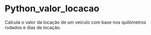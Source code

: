 # Python_valor_locacao
Calcula o valor da locação de um veículo com base nos quilômetros rodados e dias de locação.

